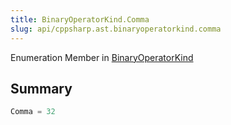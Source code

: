 ```yaml
---
title: BinaryOperatorKind.Comma
slug: api/cppsharp.ast.binaryoperatorkind.comma
---
```

Enumeration Member in [BinaryOperatorKind](/api/cppsharp/ast/binaryoperatorkind)

## Summary



```csharp
Comma = 32
```

